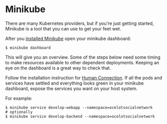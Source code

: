 # Minikube

There are many Kubernetes providers, but if you're just getting started, Minikube is a tool that you can use to get your feet wet.

After you [installed Minikube](https://kubernetes.io/docs/tasks/tools/install-minikube/)
open your minikube dashboard:

```text
$ minikube dashboard
```

This will give you an overview. Some of the steps below need some timing to make resources available to other dependent deployments. Keeping an eye on the dashboard is a great way to check that.

Follow the installation instruction for [Human Connection](../ocelot-social/README.md).
If all the pods and services have settled and everything looks green in your
minikube dashboard, expose the services you want on your host system.

For example:

```text
$ minikube service develop-webapp --namespace=ocelotsocialnetwork
# optionally
$ minikube service develop-backend --namespace=ocelotsocialnetwork
```

